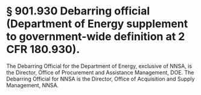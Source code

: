 # § 901.930   Debarring official (Department of Energy supplement to government-wide definition at 2 CFR 180.930).

The Debarring Official for the Department of Energy, exclusive of NNSA, is the Director, Office of Procurement and Assistance Management, DOE. The Debarring Official for NNSA is the Director, Office of Acquisition and Supply Management, NNSA.




